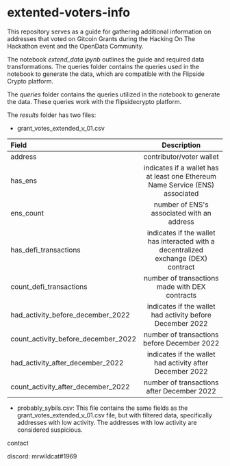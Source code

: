 # extented-voters-info
This repository serves as a guide for gathering additional information on addresses that voted on Gitcoin Grants during the Hacking On The Hackathon event and the OpenData Community. 

The notebook *extend_data.ipynb* outlines the guide and required data transformations. The queries folder contains the queries used in the notebook to generate the data, which are compatible with the Flipside Crypto platform.

The *queries* folder contains the queries utilized in the notebook to generate the data. These queries work with the flipsidecrypto platform.

The *results* folder has two files:
  * grant_votes_extended_v_01.csv
  
| Field | Description |
| :---- | :---------: |
| address | contributor/voter wallet |
| has_ens | indicates if a wallet has at least one Ethereum Name Service (ENS) associated |
| ens_count | number of ENS's associated with an address |
| has_defi_transactions | indicates if the wallet has interacted with a decentralized exchange (DEX) contract |
| count_defi_transactions | number of transactions made with DEX contracts |
| had_activity_before_december_2022 |	indicates if the wallet had activity before December 2022 |
| count_activity_before_december_2022 | number of transactions before December 2022 |
| had_activity_after_december_2022 | indicates if the wallet had activity after December 2022 |
| count_activity_after_december_2022 | number of transactions after December 2022 |
  
  * probably_sybils.csv: This file contains the same fields as the grant_votes_extended_v_01.csv file, but with filtered data, specifically addresses with low activity. The addresses with low activity are considered suspicious.
  
  contact
  
  discord: mrwildcat#1969
